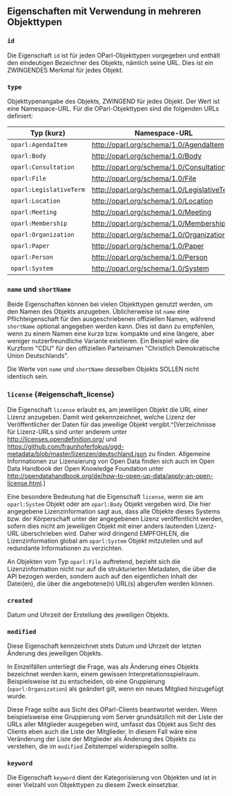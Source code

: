 Eigenschaften mit Verwendung in mehreren Objekttypen
----------------------------------------------------

### `id`

Die Eigenschaft `id` ist für jeden OParl-Objekttypen vorgegeben
und enthält den eindeutigen Bezeichner des Objekts, nämlich seine URL.
Dies ist ein ZWINGENDES Merkmal für jedes Objekt.

### `type`

Objekttypenangabe des Objekts, ZWINGEND für jedes Objekt. Der Wert ist
eine Namespace-URL. Für die OParl-Objekttypen sind die folgenden URLs
definiert:

Typ (kurz)               | Namespace-URL
-------------------------|-------------------------------------------
`oparl:AgendaItem`       |http://oparl.org/schema/1.0/AgendaItem
`oparl:Body`             |http://oparl.org/schema/1.0/Body
`oparl:Consultation`     |http://oparl.org/schema/1.0/Consultation
`oparl:File`             |http://oparl.org/schema/1.0/File
`oparl:LegislativeTerm`  |http://oparl.org/schema/1.0/LegislativeTerm
`oparl:Location`         |http://oparl.org/schema/1.0/Location
`oparl:Meeting`          |http://oparl.org/schema/1.0/Meeting
`oparl:Membership`       |http://oparl.org/schema/1.0/Membership
`oparl:Organization`     |http://oparl.org/schema/1.0/Organization
`oparl:Paper`            |http://oparl.org/schema/1.0/Paper
`oparl:Person`           |http://oparl.org/schema/1.0/Person
`oparl:System`           |http://oparl.org/schema/1.0/System

### `name` und `shortName`

Beide Eigenschaften können bei vielen Objekttypen genutzt werden, um den
Namen des Objekts anzugeben. Üblicherweise ist `name` eine Pflichteigenschaft
für den ausgeschriebenen offiziellen Namen, während `shortName` optional
angegeben werden kann. Dies ist dann zu empfehlen, wenn zu einem Namen eine
kurze bzw. kompakte und eine längere, aber weniger nutzerfreundliche Variante
existieren. Ein Beispiel wäre die Kurzform "CDU" für den offiziellen
Parteinamen "Christlich Demokratische Union Deutschlands".

Die Werte von `name` und `shortName` desselben Objekts SOLLEN nicht identisch sein.

### `license` {#eigenschaft_license}

Die Eigenschaft `license` erlaubt es, am jeweiligen Objekt die URL einer Lizenz
anzugeben. Damit wird gekennzeichnet, welche Lizenz der Veröffentlicher der
Daten für das jeweilige Objekt vergibt.^[Verzeichnisse für Lizenz-URLs sind
unter anderem unter <http://licenses.opendefinition.org/> und 
<https://github.com/fraunhoferfokus/ogd-metadata/blob/master/lizenzen/deutschland.json>
zu finden. Allgemeine Informationen zur Lizensierung von Open Data finden sich auch
im Open Data Handbook der Open Knowledge Foundation unter
<http://opendatahandbook.org/de/how-to-open-up-data/apply-an-open-license.html>.]

Eine besondere Bedeutung hat die Eigenschaft `license`, wenn sie am `oparl:System` Objekt oder am `oparl:Body`
Objekt vergeben wird. Die hier angegebene Lizenzinformation sagt aus, dass alle
Objekte dieses Systems bzw. der Körperschaft unter der angegebenen Lizenz veröffentlicht werden, sofern
dies nicht am jeweiligen Objekt mit einer anders lautenden Lizenz-URL überschrieben
wird. Daher wird dringend EMPFOHLEN, die Lizenzinformation global am `oparl:System`
Objekt mitzuteilen und auf redundante Informationen zu verzichten.

An Objekten vom Typ `oparl:File` auftretend, bezieht sich die Lizenzinformation
nicht nur auf die strukturierten Metadaten, die über die API bezogen werden, sondern
auch auf den eigentlichen Inhalt der Datei(en), die über die angebotene(n) URL(s)
abgerufen werden können.

### `created`

Datum und Uhrzeit der Erstellung des jeweiligen Objekts.

### `modified`

Diese Eigenschaft kennzeichnet stets Datum und Uhrzeit der letzten Änderung des
jeweiligen Objekts.

In Einzelfällen unterliegt die Frage, was als Änderung eines Objekts bezeichnet werden
kann, einem gewissen Interpretationsspielraum. Beispielsweise ist zu entscheiden,
ob eine Gruppierung (`oparl:Organization`) als geändert gilt, wenn ein neues Mitglied 
hinzugefügt wurde.

Diese Frage sollte aus Sicht des OParl-Clients beantwortet werden. Wenn beispielsweise
eine Gruppierung vom Server grundsätzlich mit der Liste der URLs aller Mitglieder ausgegeben
wird, umfasst das Objekt aus Sicht des Clients eben auch die Liste der Mitglieder. In diesem
Fall wäre eine Veränderung der Liste der Mitglieder als Änderung des Objekts zu verstehen,
die im `modified` Zeitstempel widerspiegeln sollte.

### `keyword`

Die Eigenschaft `keyword` dient der Kategorisierung von Objekten und ist in
einer Vielzahl von Objekttypen zu diesem Zweck einsetzbar.

